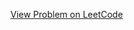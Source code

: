 [View Problem on LeetCode](https://leetcode.com/problems/find-the-prefix-common-array-of-two-arrays/)